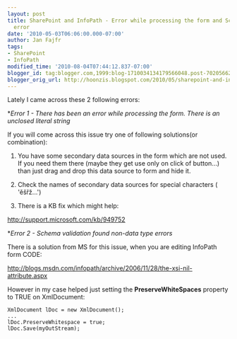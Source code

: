 ```yaml
---
layout: post
title: SharePoint and InfoPath - Error while processing the form and Schema validation
  error
date: '2010-05-03T06:06:00.000-07:00'
author: Jan Fajfr
tags:
- SharePoint
- InfoPath
modified_time: '2010-08-04T07:44:12.837-07:00'
blogger_id: tag:blogger.com,1999:blog-1710034134179566048.post-7020566236609855065
blogger_orig_url: http://hoonzis.blogspot.com/2010/05/sharepoint-and-infopath-2-errors.html
---
```

Lately I came across these 2 following errors:

**Error 1 - There has been an error while processing the form. There is
an unclosed literal string*

If you will come across this issue try one of following solutions(or
combination):

1) You have some secondary data sources in the form which are not used.
If you need them there (maybe they get use only on click of button...)
than just drag and drop this data source to form and hide it.

2) Check the names of secondary data sources for special characters (
'ěšřž...')

3) There is a KB fix which might help:

http://support.microsoft.com/kb/949752

**Error 2 - Schema validation found non-data type errors*

There is a solution from MS for this issue, when you are editing
InfoPath form CODE:

http://blogs.msdn.com/infopath/archive/2006/11/28/the-xsi-nil-attribute.aspx

However in my case helped just setting the **PreserveWhiteSpaces**
property to TRUE on XmlDocument:


``` 
XmlDocument lDoc = new XmlDocument();
...
lDoc.PreserveWhitespace = true;
lDoc.Save(myOutStream);
```
